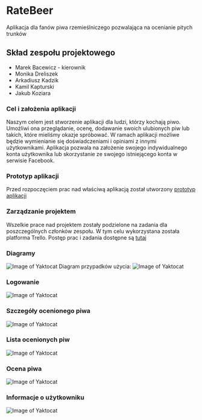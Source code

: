# RateBeer
Aplikacja dla fanów piwa rzemieślniczego pozwalająca na ocenianie pitych trunków

## Skład zespołu projektowego

* Marek Bacewicz - kierownik
* Monika Dreliszek
* Arkadiusz Kadzik
* Kamil Kapturski
* Jakub Koziara

### Cel i założenia aplikacji
Naszym celem jest stworzenie aplikacji dla ludzi, którzy kochają piwo. Umożliwi ona przeglądanie, ocenę, dodawanie swoich ulubionych piw lub takich, które mieliśmy okazje spróbować. W ramach aplikacji możliwe będzie wymienianie się doświadczeniami i opiniami z innymi użytkownikami. Aplikacja pozwala na założenie swojego indywidualnego konta użytkownika lub skorzystanie ze swojego istniejącego konta w serwisie Facebook.

### Prototyp aplikacji

Przed rozpoczęciem prac nad właściwą aplikacją został utworzony [prototyp aplikacji](https://www.figma.com/proto/gUzawXtCnzIESZvI1YngH5F7/Beer-Judge?node-id=48%3A321&scaling=min-zoom&redirected=1)

### Zarządzanie projektem

Wszelkie prace nad projektem zostały podzielone na zadania dla poszczególnych członków zespołu. W tym celu wykorzystana została platforma Trello. Postęp prac i zadania dostępne są [tutaj](https://trello.com/b/AIDwPMOr/oceniaczpiwa)

### Diagramy


![Image of Yaktocat](https://imagizer.imageshack.com/img923/2456/Rz7jvJ.png)
Diagram przypadków użycia:
![Image of Yaktocat](https://imagizer.imageshack.com/img922/682/4TjqFG.jpg)

### Logowanie
 
![Image of Yaktocat](https://images92.fotosik.pl/244/7e27a82119651920gen.jpg)
 
### Szczegóły ocenionego piwa
 
![Image of Yaktocat](https://images89.fotosik.pl/243/050e438796054cd2gen.jpg)
 
### Lista ocenionych piw
![Image of Yaktocat](https://images91.fotosik.pl/243/86e071b77221c051gen.jpg)
 
### Ocena piwa
 
![Image of Yaktocat](https://images91.fotosik.pl/243/b6da363b01d2cb83gen.jpg)
 
### Informacje o użytkowniku
 
![Image of Yaktocat](https://images90.fotosik.pl/243/cf131334cea43fd7gen.jpg)
